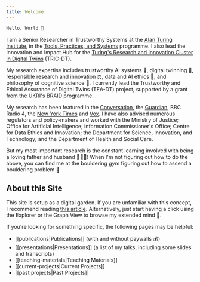 ```yaml
---
title: Welcome
---
```

``` bash
Hello, World 👋
```

I am a Senior Researcher in Trustworthy Systems at the [Alan Turing Institute](https://www.turing.ac.uk/people/researchers/christopher-burr), in the [Tools, Practices, and Systems](https://www.turing.ac.uk/research/research-programmes/tools-practices-and-systems) programme. I also lead the Innovation and Impact Hub for the [Turing's Research and Innovation Cluster in Digital Twins](https://www.turing.ac.uk/research/research-projects/tric-dt) (TRIC-DT).

My research expertise includes trustworthy AI systems 🤝, digital twinning 🔁, responsible research and innovation ⚖️, data and AI ethics 🤖, and philosophy of cognitive science 🧠. I currently lead the Trustworthy and Ethical Assurance of Digital Twins (TEA-DT) project, supported by a grant from the UKRI's BRAID programme. 

My research has been featured in the [Conversation](https://theconversation.com/charities-are-contributing-to-growing-mistrust-of-mental-health-text-support-heres-why-179056), the [Guardian](https://www.theguardian.com/society/2022/feb/19/mental-health-helpline-funded-by-royals-shared-users-conversations), BBC Radio 4, the [New York Times](https://www.nytimes.com/2019/08/30/technology/facebook-instagram-threads.html) and [Vox](https://www.vox.com/science-and-health/2018/11/28/18102745/cellphone-distraction-brain-health-screens-kids). I have also advised numerous regulators and policy-makers and worked with the Ministry of Justice; Office for Artificial Intelligence; Information Commissioner's Office; Centre for Data Ethics and Innovation; the Department for Science, Innovation, and Technology; and the Department of Health and Social Care.

But my most important research is the constant learning involved with being a loving father and husband 👨‍👩‍👧! When I'm not figuring out how to do the above, you can find me at the bouldering gym figuring out how to ascend a bouldering problem 🧗

## About this Site

This site is setup as a digital garden. If you are unfamiliar with this concept, I recommend reading [this article](https://maggieappleton.com/garden-history). Alternatively, just start having a click using the Explorer or the Graph View to browse my extended mind 🧠.

If you're looking for something specific, the following pages may be helpful:

- [[publications|Publications]] (with and without paywalls 💰)
- [[presentations|Presentations]] (a list of my talks, including some slides and transcripts)
- [[teaching-materials|Teaching Materials]]
- [[current-projects|Current Projects]]
- [[past projects|Past Projects]]
